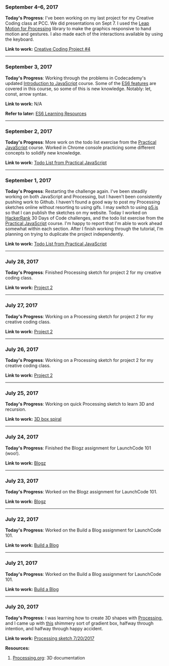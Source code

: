 ### September 4–6, 2017

**Today's Progress**: I've been working on my last project for my Creative Coding class at PCC. We did presentations on Sept 7. I used the [Leap Motion for Processing](https://github.com/nok/leap-motion-processing) library to make the graphics responsive to hand motion and gestures. I also made each of the interactions available by using the keyboard. 

**Link to work:** [Creative Coding Project #4](https://github.com/tricialeach/processing-leap-motion-1)

- - - 

### September 3, 2017

**Today's Progress**: Working through the problems in Codecademy's updated [Introduction to JavaScript](https://www.codecademy.com/learn/introduction-to-javascript) course. Some of the [ES6 features](https://github.com/lukehoban/es6features) are covered in this course, so some of this is new knowledge. Notably: let, const, arrow syntax.

**Link to work:** N/A

**Refer to later:** [ES6 Learning Resources](https://github.com/ericdouglas/ES6-Learning)

- - - 

### September 2, 2017

**Today's Progress**: More work on the todo list exercise from the [Practical JavaScript](https://watchandcode.com) course. Worked in Chrome console practicing some different concepts to solidify new knowledge.

**Link to work:** [Todo List from Practical JavaScript](https://github.com/tricialeach/practical-javascript-todo-list)

- - - 

### September 1, 2017

**Today's Progress**: Restarting the challenge again. I've been steadily working on both JavaScript and Processing, but I haven't been consistently pushing work to Github. I haven't found a good way to post my Processing sketches online without resorting to using gifs. I may switch to using [p5.js](https://p5js.org/) so that I can publish the sketches on my website. Today I worked on [HackerRank](https://www.hackerrank.com) 30 Days of Code challenges, and the todo list exercise from the [Practical JavaScript](https://watchandcode.com) course. I'm happy to report that I'm able to work ahead somewhat within each section. After I finish working through the tutorial, I'm planning on trying to duplicate the project independently.

**Link to work:** [Todo List from Practical JavaScript](https://github.com/tricialeach/practical-javascript-todo-list)

- - - 

### July 28, 2017

**Today's Progress**: Finished Processing sketch for project 2 for my creative coding class.

**Link to work:** [Project 2](https://github.com/tricialeach/processing/tree/master/sketch_170727i_project2)

- - - 

### July 27, 2017

**Today's Progress**: Working on a Processing sketch for project 2 for my creative coding class.

**Link to work:** [Project 2](https://github.com/tricialeach/processing/tree/master/sketch_170727i_project2)

- - - 

### July 26, 2017

**Today's Progress**: Working on a Processing sketch for project 2 for my creative coding class.

**Link to work:** [Project 2](https://github.com/tricialeach/processing/tree/master/sketch_170727i_project2)

- - - 

### July 25, 2017

**Today's Progress**: Working on quick Processing sketch to learn 3D and recursion.

**Link to work:** [3D box spiral](https://github.com/tricialeach/processing/tree/master/sketch_170725c_2)

- - - 

### July 24, 2017

**Today's Progress**: Finished the Blogz assignment for LaunchCode 101 (woo!).

**Link to work:** [Blogz](https://github.com/tricialeach/lc101-blogz)

- - - 

### July 23, 2017

**Today's Progress**: Worked on the Blogz assignment for LaunchCode 101.

**Link to work:** [Blogz](https://github.com/tricialeach/lc101-blogz)

- - - 

### July 22, 2017

**Today's Progress**: Worked on the Build a Blog assignment for LaunchCode 101.

**Link to work:** [Build a Blog](https://github.com/tricialeach/lc101-build-a-blog)

- - - 

### July 21, 2017

**Today's Progress**: Worked on the Build a Blog assignment for LaunchCode 101.

**Link to work:** [Build a Blog](https://github.com/tricialeach/lc101-build-a-blog)

- - - 

### July 20, 2017

**Today's Progress**: I was learning how to create 3D shapes with [Processing](https://processing.org/), and I came up with [this](https://github.com/tricialeach/processing/tree/master/sketch_170720a) shimmery sort of gradient box, halfway through intention, and halfway through happy accident.

**Link to work:** [Processing sketch 7/20/2017](https://github.com/tricialeach/processing/tree/master/sketch_170720a)

**Resources:** 
1. [Processing.org](https://processing.org/tutorials/p3d/): 3D documentation
